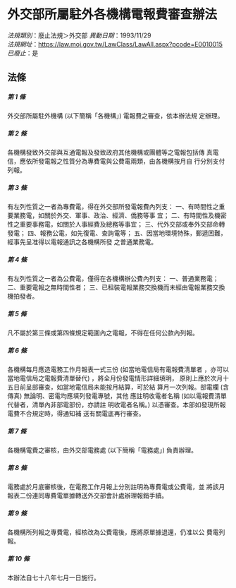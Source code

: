 # 外交部所屬駐外各機構電報費審查辦法

*法規類別*：廢止法規＞外交部
*異動日期*：1993/11/29  
*法規網址*：https://law.moj.gov.tw/LawClass/LawAll.aspx?pcode=E0010015
*已廢止*：是


## 法條
##### 第 1 條
外交部所屬駐外機構 (以下簡稱「各機構」) 電報費之審查，依本辦法規
定辦理。


##### 第 2 條
各機構發致外交部與互通電報及發致政府其他機構或團體等之電報包括傳
真電信，應依所發電報之性質分為專費電與公費電兩類，由各機構按月自
行分別支付列報。


##### 第 3 條
有左列性質之一者為專費電，得在外交部所發電報費內列支：
一、有時間性之重要業務電，如關於外交、軍事、政治、經濟、僑務等事
    宜；
二、有時間性及機密性之重要事務電，如關於人事經費及總務等事宜；
三、代外交部或奉外交部命轉發電；
四、報務公電，如先復電、查詢電等；
五、因當地環境特殊，郵遞困難，經事先呈准得以電報通訊之各機構所發
    之普通業務電。


##### 第 4 條
有左列性質之一者為公費電，僅得在各機構辦公費內列支：
一、普通業務電；
二、重要電報之無時間性者；
三、已租裝電報業務交換機而未經由電報業務交換機拍發者。


##### 第 5 條
凡不屬於第三條或第四條規定範圍內之電報，不得在任何公款內列報。


##### 第 6 條
各機構每月應造電務工作月報表一式三份 (如當地電信局有電報費清單者
，亦可以當地電信局之電報費清單替代) ，將全月份發電情形詳細填明，
原則上應於次月十五日前呈部審查，如當地電信局未能按月結算，可於結
算月一次列報。部電欄 (含傳真) 無論明、密電均應填列發電專號，其他
應註明收電者名稱 (如以電報費清單代替者，清單內非部電部份，亦請註
明收電者名稱。) 以憑審查。本部如發現所報電費不合規定時，得通知補
送有關電底再行審查。


##### 第 7 條
各機構電費之審核，由外交部電務處 (以下簡稱「電務處」) 負責辦理。


##### 第 8 條
電務處於月底審核後，在電務工作月報上分別註明為專費電或公費電，並
將該月報表二份連同專費電單據轉送外交部會計處辦理報銷手續。


##### 第 9 條
各機構所列報之專費電，經核改為公費電後，應將原單據退還，仍准以公
費電列報。


##### 第 10 條
本辦法自七十八年七月一日施行。



